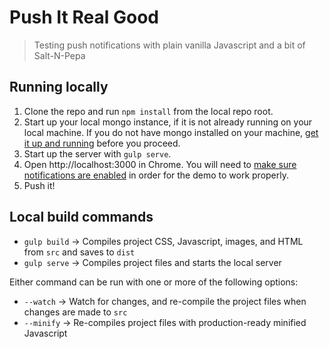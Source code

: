 # Push It Real Good

> Testing push notifications with plain vanilla Javascript and a bit of Salt-N-Pepa

## Running locally

1. Clone the repo and run `npm install` from the local repo root.
2. Start up your local mongo instance, if it is not already running on your local machine. If you do not have mongo installed on your machine, [get it up and running](http://docs.mongodb.org/manual/installation/) before you proceed.
3. Start up the server with `gulp serve`.
4. Open http://localhost:3000 in Chrome. You will need to [make sure notifications are enabled](https://support.google.com/chrome/answer/3220216?hl=en) in order for the demo to work properly.
5. Push it!

## Local build commands
* `gulp build` →
    Compiles project CSS, Javascript, images, and HTML from `src` and saves to `dist`
* `gulp serve` →
    Compiles project files and starts the local server

Either command can be run with one or more of the following options:
* `--watch` →
    Watch for changes, and re-compile the project files when changes are made to `src`
* `--minify` → Re-compiles project files with production-ready minified Javascript
